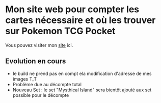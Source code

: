 # Mon site web pour compter les cartes nécessaire et où les trouver sur Pokemon TCG Pocket

Vous pouvez visiter mon [site](https://layninou.github.io/site-ptcgp/) ici.

## Evolution en cours

- le build ne prend pas en compt ela modification d'adresse de mes images T_T
- Problème due au décompte total
- Nouveau Set : le set "Mysthical Island" sera bientôt ajouté aux set possible pour le décompte 
